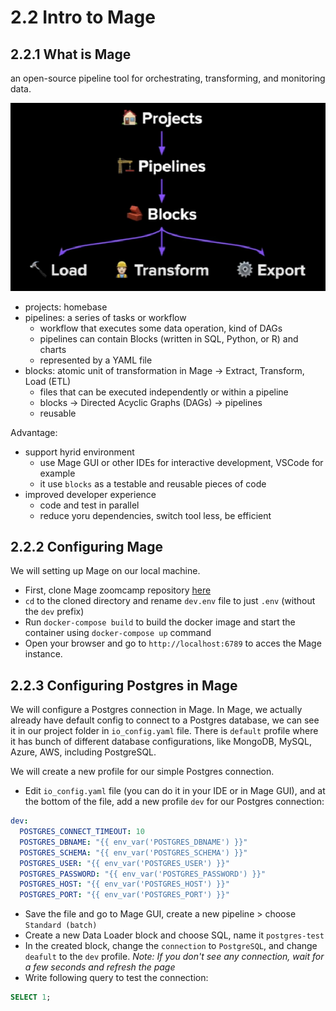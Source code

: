 # 2.2 Intro to Mage

## 2.2.1 What is Mage
an open-source pipeline tool for orchestrating, transforming, and monitoring data.

![Mage Basics](./img/mage-basics.png)

- projects: homebase
- pipelines: a series of tasks or workflow
    - workflow that executes some data operation, kind of DAGs
    - pipelines can contain Blocks (written in SQL, Python, or R) and charts
    - represented by a YAML file
- blocks: atomic unit of transformation in Mage -> Extract, Transform, Load (ETL)
    - files that can be executed independently or within a pipeline
    - blocks -> Directed Acyclic Graphs (DAGs) -> pipelines
    - reusable

Advantage:
- support hyrid environment
    - use Mage GUI or other IDEs for interactive development, VSCode for example
    - it use `blocks` as a testable and reusable pieces of code
- improved developer experience
    - code and test in parallel
    - reduce yoru dependencies, switch tool less, be efficient 

## 2.2.2 Configuring Mage

We will setting up Mage on our local machine. 
- First, clone Mage zoomcamp repository [here](https://github.com/mage-ai/mage-zoomcamp)
- `cd` to the cloned directory and rename `dev.env` file to just `.env` (without the `dev` prefix)
- Run `docker-compose build` to build the docker image and start the container using `docker-compose up` command
- Open your browser and go to `http://localhost:6789` to acces the Mage instance.

## 2.2.3 Configuring Postgres in Mage
We will configure a Postgres connection in Mage. In Mage, we actually already have default config to connect to a Postgres database, we can see it in our project folder in `io_config.yaml` file. There is `default` profile where it has bunch of different database configurations, like MongoDB, MySQL, Azure, AWS, including PostgreSQL. 

We will create a new profile for our simple Postgres connection.
- Edit `io_config.yaml` file (you can do it in your IDE or in Mage GUI), and at the bottom of the file, add a new profile `dev` for our Postgres connection:

```yaml
dev:
  POSTGRES_CONNECT_TIMEOUT: 10
  POSTGRES_DBNAME: "{{ env_var('POSTGRES_DBNAME') }}"
  POSTGRES_SCHEMA: "{{ env_var('POSTGRES_SCHEMA') }}"
  POSTGRES_USER: "{{ env_var('POSTGRES_USER') }}"
  POSTGRES_PASSWORD: "{{ env_var('POSTGRES_PASSWORD') }}"
  POSTGRES_HOST: "{{ env_var('POSTGRES_HOST') }}"
  POSTGRES_PORT: "{{ env_var('POSTGRES_PORT') }}"
```

- Save the file and go to Mage GUI, create a new pipeline > choose `Standard (batch)`
- Create a new Data Loader block and choose SQL, name it `postgres-test`
- In the created block, change the `connection` to `PostgreSQL`, and change `deafult` to the `dev` profile. 
    _Note: If you don't see any connection, wait for a few seconds and refresh the page_
- Write following query to test the connection:
```sql
SELECT 1;
```
